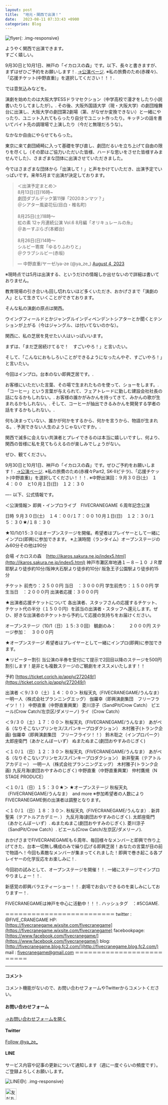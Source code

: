 ```yaml
---
layout: post
title:  "地元・関西で出演！"
date:   2023-08-11 07:33:43 +0900
categories: Blog
---
```


![flyer]({{site.baseurl}}/img/20230811_01.jpeg){: .img-responsive}

ようやく関西で出演できます。  
すごく嬉しい。

9月30日と10月1日、神戸の「イカロスの森」です。以下、長々と書きますが、まずはぜひご予約をお願いします！. 
[→公演ページ](https://stage.corich.jp/stage_main/248203). 
※私の旅費のため(赤裸々)、「応援チケット(中野直重)」を選択してください！！！. 

では意気込みなどを。

演劇を始めたのは大阪大学ESSドラマセクション（中学高校で漫才をしたり小説書いたりしてましたが）。. 
その後、大阪外国語大学（現・大阪大学）の劇団檜舞台に出演し、大阪大学の劇団第2劇場（第、がなぜか変換できない）と一緒にやったり、ユニット入れてもらったり自分でユニット作ったり。キッチンの話を書いてバイト先の調理場で上演したり（今だと無理だろうな）。

なかなか自由にやらせてもらった。

東京に来て劇団綺畸に入って基礎を学び直し、劇団だるいを立ち上げて自由の限りを尽くし（その節はご協力いただいた皆様、ハードな思いをさせた皆様すみませんでした）、さまざまな団体に出演させていただきました。

今ではさまざまな団体から「出演して！」と声をかけていただき、出演予定でいっぱいです。来年5月まで出演が決定しております。

<blockquote class="twitter-tweet"><p lang="ja" dir="ltr">＜出演予定まとめ＞<br>8月13日(日)16時~<br>劇団ダブルデック第11弾「2020ネンマツ？」<br>＠シアター風姿花伝(目白・椎名町)<br><br>8月25日(土)18時〜<br>虹の素 12ヶ月連続公演 Vol.6 8月編「オリキュレールの糸」<br>＠あーすぷらざ(本郷台)<br><br>8月26日(日)14時〜<br>シルビー寄席「ゆるりふわりと」<br>＠クラブシルビー(赤坂)</p>&mdash; 中野直重/ヤーゼ/ya-ze (@ya_ze_) <a href="https://twitter.com/ya_ze_/status/1687466811103830016?ref_src=twsrc%5Etfw">August 4, 2023</a></blockquote> <script async src="https://platform.twitter.com/widgets.js" charset="utf-8"></script>

※現時点では5月は出演する、というだけの情報しか出せないので詳細は書いておりません。

教育現場の引き合いも回し切れないほど多くいただき、おかげさまで「演劇の人」として生きていくことができております。

そんな私の演劇の原点は関西。

ウイングフィールドとかジャングルインディペンデントシアターとか聞くとテンションが上がる（今はジャングル、は付いてないのかな）。

関西に、私の芝居を見せたい人はいっぱいいます。

まずは、「まだ芝居続けてるで！　すごいやろ！」と言いたい。

そして、「こんなにおもしろいことができるようになったんやぞ、すごいやろ！」と言いたい。

今回はインプロ。台本のない即興芝居です。. 

お客様にいただいた言葉、その場で生まれたものを使って、ショーをします。. 
「コーヒー」という言葉が与えられて、フェアトレードに勤しむ建設会社社長の話になるかもしれない。. 
お客様の誰かがみかんを持ってきて、みかんの歌が生まれるかもしれない。. 
そして、コーヒーが抽出できるみかんを開発する学者の話をするかもしれない。. 

何も決まっていない、誰かが何かをするから、何かを言うから、物語が生まれる。. 
予測できない人生のようじゃないですか。. 

関西で滅多に会えない共演者とプレイできるのは本当に嬉しいですし、何より、関西の皆様に私を見てもらえるのが楽しみでしょうがない。

ぜひ、観てください。

9月30日と10月1日、神戸の「イカロスの森」です。ぜひご予約をお願いします！. 
[→公演ページ](https://stage.corich.jp/stage_main/248203). 
※私の旅費のため(赤裸々Part2, SK-Ⅱピテラ)、「応援チケット(中野直重)」を選択してください！！！. 
※中野出演回：９月３０日(土)　１４：００　と1０月１日(日)　１２：３０

—-
以下、公式情報です。

＜公演情報＞
即興・インプロライブ　FIVECRANEGAME
６周年記念公演

日時
９月３０日(土)　１４：００/１７：００
1０月１日(日)　１２：３０/１５：３０★/１８：３０

★10/1の1５:３０はオープンステージを開催。希望者はプレイヤーとして一緒にインプロ(即興)に参加できます。
※上演時間（ランタイム）オープンステージのみ60分その他は90分

会場
イカロスの森　[http://ikaros.sakura.ne.jp/index5.html](http://ikaros.sakura.ne.jp/index5.html)
神戸市灘区岸地通１－８－１０
ＪＲ摩耶駅より徒歩約10分/阪神大石駅より徒歩約10分/
阪急王子公園駅より徒歩約15分

チケット
前売り：２５００円
当日　：３０００円
学生前売り：１５００円
学生当日　：２０００円
出演者応援：３０００円

★出演者応援チケットについて
各出演者、スタッフさんの応援するチケット、チケット代の半分（１５００円）を該当の出演者・スタッフへ還元します。ぜひ、好きな出演者のチケットから予約して応援の気持ちをお届けください。

オープンステージ（10/1（日）１５:３０回）
観劇のみ：　　　２０００円
ステージ参加：　３０００円

★オープンステージ
希望者はプレイヤーとして一緒にインプロ(即興)に参加できます。

★リピーター割引
当公演の半券を受付にて提示で2回目以降のステージを500円割引します！是非とも複数ステージのご観劇をオススメいたします！！

予約
[https://ticket.corich.jp/apply/272049/](https://ticket.corich.jp/apply/272049/)

出演者
＜９/３０（土）１４：００＞
秋桜天丸（FIVECRANEGAME/うんなま）
一明一人（株式会社プランニングエッグ）
伽羅幸（即興演劇集団　フリーフライツ！！）
中野直重（中野直重興業）
菱川涼子（SandPit/Crow Catch）
ピエール(Crow Catch/左京区/ダメリーノ)
ライ（Crow Catch）

＜９/３０（土）１７：００＞
秋桜天丸（FIVECRANEGAME/うんなま）
あがぺる（なりそこないプリンセス/スパンキープロダクション）
木村雅子(トランク企画)
伽羅幸（即興演劇集団　フリーフライツ！！）
鈴木聡之（インプロパーク）
太郎座衛門（あかとんぼーいず）
ぬまたぬまこ(劇団おやすみのじぎく)

＜１０/１（日）１２：３０＞
秋桜天丸（FIVECRANEGAME/うんなま）
あがぺる（なりそこないプリンセス/スパンキープロダクション）
新井聖美（テアトルアカデミー）
一明一人（株式会社プランニングエッグ）
木村雅子(トランク企画)
九反月海(劇団おやすみのじぎく)
中野直重（中野直重興業）
仲村鷹規（N STAGE PRODUCE）

＜１０/１（日）１５：３０★＞
★オープンステージ
秋桜天丸（FIVECRANEGAME/うんなま）　and more
※参加希望者の人数によりFIVECRANEGAME側の出演者は調整となります。

＜１０/１（日）１８：３０＞. 
秋桜天丸（FIVECRANEGAME/うんなま）. 
新井聖美（テアトルアカデミー. ）
九反月海(劇団おやすみのじぎく). 
太郎座衛門（あかとんぼーいず）. 
ぬまたぬまこ(劇団おやすみのじぎく). 
菱川涼子（SandPit/Crow Catch）. 
ピエール(Crow Catch/左京区/ダメリーノ). 


おかげさまでFIVECRANEGAMEも６周年、毎回様々なメンバーと即興で作り上げてきた、台本一切無し構成のみで繰り広げる即興芝居！あなたの言葉が目の前で物語へ！今回も素敵なメンバーが集まってくれました！即興で巻き起こる各プレイヤーの化学反応をお楽しみに！. 


今回初の試みとして、オープンステージを開催！！. 
一緒にステージでインプロやりましょー！！. 

新感覚の即興バラエティーショー！！. 
劇場でお会いできるのを楽しみにしておりますー！. 


FIVECRANEGAMEは神戸を中心に活動中！！！. 
ハッシュタグ　：#5CGAME. 


＝＝＝＝＝＝＝＝＝＝＝＝＝＝＝＝＝＝＝＝＝＝＝＝＝
twitter : @FIVE_CRANEGAME
HP:[https://fivecranegame.wixsite.com/fivecranegame](https://fivecranegame.wixsite.com/fivecranegame)
facebookpage:[https://www.facebook.com/fivecranegame/](https://www.facebook.com/fivecranegame/)
blog: [http://fivecranegame.blog.fc2.com/](http://fivecranegame.blog.fc2.com/)
mail : fivecranegame@gmail.com
＝＝＝＝＝＝＝＝＝＝＝＝＝＝＝＝＝＝＝＝＝＝＝＝＝



---
#### コメント
コメント機能がないので、お問い合わせフォームやTwitterからコメントください。

#### お問い合わせフォーム
[→お問い合わせフォームを開く]({{site.baseurl}}/docs/contact/)

#### Twitter

<a href="https://twitter.com/ya_ze_?ref_src=twsrc%5Etfw" class="twitter-follow-button" data-show-count="false">Follow @ya_ze_</a><script async src="https://platform.twitter.com/widgets.js" charset="utf-8"></script>


#### LINE

サービス内容や記事の更新について通知します（週に一度ぐらいの頻度です）。
ご登録よろしくお願いします。

![LINE@]({{site.baseurl}}/img/lineat.png){: .img-responsive}

<a href="https://line.me/R/ti/p/%40tqt3140x"><img height="36" border="0" alt="友だち追加" src="https://scdn.line-apps.com/n/line_add_friends/btn/ja.png"></a>

